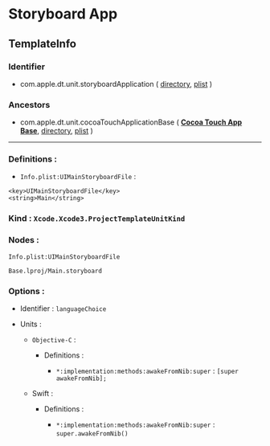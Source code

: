 # Storyboard App

## TemplateInfo

### Identifier

- com.apple.dt.unit.storyboardApplication ( [directory](/Applications/Xcode.app/Contents/Developer/Platforms/iPhoneOS.platform/Developer/Library/Xcode/Templates/Project%20Templates/iOS/Application/Storyboard%20App.xctemplate), [plist](/Applications/Xcode.app/Contents/Developer/Platforms/iPhoneOS.platform/Developer/Library/Xcode/Templates/Project%20Templates/iOS/Application/Storyboard%20App.xctemplate/TemplateInfo.plist) )

### Ancestors

- com.apple.dt.unit.cocoaTouchApplicationBase ( [**Cocoa Touch App Base**](Cocoa%20Touch%20App%20Base.md), [directory](/Applications/Xcode.app/Contents/Developer/Platforms/iPhoneOS.platform/Developer/Library/Xcode/Templates/Project%20Templates/iOS/Application/Cocoa%20Touch%20App%20Base.xctemplate), [plist](/Applications/Xcode.app/Contents/Developer/Platforms/iPhoneOS.platform/Developer/Library/Xcode/Templates/Project%20Templates/iOS/Application/Cocoa%20Touch%20App%20Base.xctemplate/TemplateInfo.plist) )

---

### Definitions : 

- `Info.plist:UIMainStoryboardFile` : 

```
<key>UIMainStoryboardFile</key>
<string>Main</string>

```

### Kind : `Xcode.Xcode3.ProjectTemplateUnitKind`

### Nodes : 

`Info.plist:UIMainStoryboardFile`

`Base.lproj/Main.storyboard`

### Options : 

- Identifier : `languageChoice`

- Units : 

	- `Objective-C` : 

		- Definitions : 

			- `*:implementation:methods:awakeFromNib:super` : `[super awakeFromNib];`

	- Swift : 

		- Definitions : 

			- `*:implementation:methods:awakeFromNib:super` : `super.awakeFromNib()`